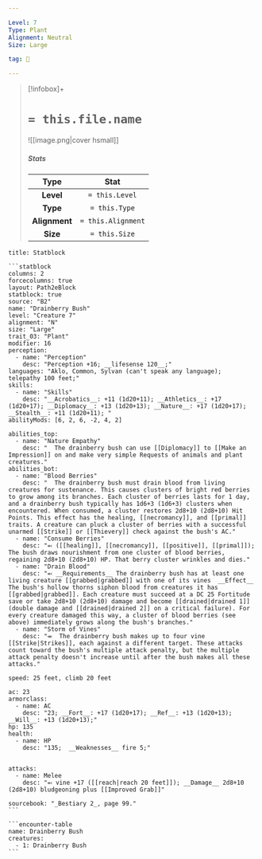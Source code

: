 ```yaml
---

Level: 7
Type: Plant
Alignment: Neutral
Size: Large

tag: 👹

---
```


> [!infobox]+
> #  `= this.file.name`
> ![[image.png|cover hsmall]]
> ##### Stats
> Type | Stat |
> :---:|:---:|
> **Level** | `= this.Level` |
> **Type** | `= this.Type` |
> **Alignment** | `= this.Alignment` |
> **Size** | `= this.Size` |



````ad-info
title: Statblock

```statblock
columns: 2
forcecolumns: true
layout: Path2eBlock
statblock: true
source: "B2"
name: "Drainberry Bush"
level: "Creature 7"
alignment: "N"
size: "Large"
trait_03: "Plant"
modifier: 16
perception:
  - name: "Perception"
    desc: "Perception +16; __lifesense 120__;"
languages: "Aklo, Common, Sylvan (can't speak any language);  telepathy 100 feet;"
skills:
  - name: "Skills"
    desc: "__Acrobatics__: +11 (1d20+11); __Athletics__: +17 (1d20+17); __Diplomacy__: +13 (1d20+13); __Nature__: +17 (1d20+17); __Stealth__: +11 (1d20+11); "
abilityMods: [6, 2, 6, -2, 4, 2]

abilities_top:
  - name: "Nature Empathy"
    desc: "  The drainberry bush can use [[Diplomacy]] to [[Make an Impression]] on and make very simple Requests of animals and plant creatures."
abilities_bot:
  - name: "Blood Berries"
    desc: "  The drainberry bush must drain blood from living creatures for sustenance. This causes clusters of bright red berries to grow among its branches. Each cluster of berries lasts for 1 day, and a drainberry bush typically has 1d6+3 (1d6+3) clusters when encountered. When consumed, a cluster restores 2d8+10 (2d8+10) Hit Points. This effect has the healing, [[necromancy]], and [[primal]] traits. A creature can pluck a cluster of berries with a successful unarmed [[Strike]] or [[Thievery]] check against the bush's AC."
  - name: "Consume Berries"
    desc: "⬻ ([[healing]], [[necromancy]], [[positive]], [[primal]]);  The bush draws nourishment from one cluster of blood berries, regaining 2d8+10 (2d8+10) HP. That berry cluster wrinkles and dies."
  - name: "Drain Blood"
    desc: "⬻ __Requirements__ The drainberry bush has at least one living creature [[grabbed|grabbed]] with one of its vines  __Effect__  The bush's hollow thorns siphon blood from creatures it has [[grabbed|grabbed]]. Each creature must succeed at a DC 25 Fortitude save or take 2d8+10 (2d8+10) damage and become [[drained|drained 1]] (double damage and [[drained|drained 2]] on a critical failure). For every creature damaged this way, a cluster of blood berries (see above) immediately grows along the bush's branches."
  - name: "Storm of Vines"
    desc: "⬺  The drainberry bush makes up to four vine [[Strike|Strikes]], each against a different target. These attacks count toward the bush's multiple attack penalty, but the multiple attack penalty doesn't increase until after the bush makes all these attacks."

speed: 25 feet, climb 20 feet

ac: 23
armorclass:
  - name: AC
    desc: "23; __Fort__: +17 (1d20+17); __Ref__: +13 (1d20+13); __Will__: +13 (1d20+13);"
hp: 135
health:
  - name: HP
    desc: "135;  __Weaknesses__ fire 5;"


attacks:
  - name: Melee
    desc: "⬻ vine +17 ([[reach|reach 20 feet]]); __Damage__ 2d8+10 (2d8+10) bludgeoning plus [[Improved Grab]]"

sourcebook: "_Bestiary 2_, page 99."
```

```encounter-table
name: Drainberry Bush
creatures:
  - 1: Drainberry Bush
```

````



